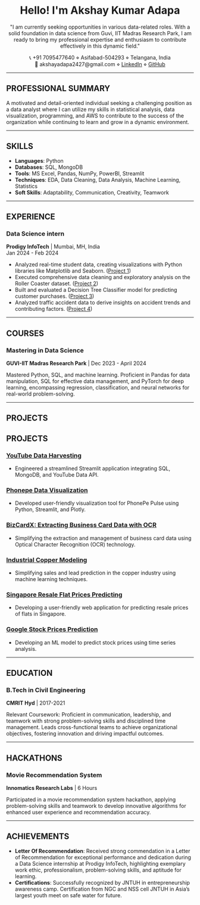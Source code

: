<h1 align="center">Hello! I'm Akshay Kumar Adapa</h1>

<p align="center">
  "I am currently seeking opportunities in various data-related roles. With a solid foundation in data science from Guvi, IIT Madras Research Park, I am ready to bring my professional expertise and enthusiasm to contribute effectively in this dynamic field."
</p>

<p align="center">
  📞 +91 7095477640 ⋄ Asifabad-504293 ⋄ Telangana, India <br>
  📧 akshayadapa2427@gmail.com ⋄ <a href="https://www.linkedin.com/in/akshayadapa">LinkedIn</a> ⋄ <a href="https://github.com/AkshayAdapa">GitHub</a>
</p>

---

## PROFESSIONAL SUMMARY

A motivated and detail-oriented individual seeking a challenging position as a data analyst where I can utilize my skills in statistical analysis, data visualization, programming, and AWS to contribute to the success of the organization while continuing to learn and grow in a dynamic environment.

---

## SKILLS

- **Languages**: Python
- **Databases**: SQL, MongoDB
- **Tools**: MS Excel, Pandas, NumPy, PowerBI, Streamlit
- **Techniques**: EDA, Data Cleaning, Data Analysis, Machine Learning, Statistics
- **Soft Skills**: Adaptability, Communication, Creativity, Teamwork

---

## EXPERIENCE

### Data Science intern
**Prodigy InfoTech** | Mumbai, MH, India  
Jan 2024 - Feb 2024

- Analyzed real-time student data, creating visualizations with Python libraries like Matplotlib and Seaborn. ([Project 1](https://github.com/AkshayAdapa/PRODIGY_DS_01_Visualization.git))
- Executed comprehensive data cleaning and exploratory analysis on the Roller Coaster dataset. ([Project 2](https://github.com/AkshayAdapa/PRODIGY_DS_02_EDA.git))
- Built and evaluated a Decision Tree Classifier model for predicting customer purchases. ([Project 3](https://github.com/AkshayAdapa/PRODIGY_DS_03_Decision_Tree.git))
- Analyzed traffic accident data to derive insights on accident trends and contributing factors. ([Project 4](https://github.com/AkshayAdapa/PRODIGY_DS_05_-Analyze-traffic-accident-data.git))

---

## COURSES

### Mastering in Data Science
**GUVI-IIT Madras Research Park** | Dec 2023 - April 2024

Mastered Python, SQL, and machine learning. Proficient in Pandas for data manipulation, SQL for effective data management, and PyTorch for deep learning, encompassing regression, classification, and neural networks for real-world problem-solving.

---

## PROJECTS

## PROJECTS

### [YouTube Data Harvesting](https://github.com/AkshayAdapa/YouTube_Data_Harvesting.git)
- Engineered a streamlined Streamlit application integrating SQL, MongoDB, and YouTube Data API.

### [Phonepe Data Visualization](https://github.com/AkshayAdapa/Phonepe_Pulse.git)
- Developed user-friendly visualization tool for PhonePe Pulse using Python, Streamlit, and Plotly.

### [BizCardX: Extracting Business Card Data with OCR](https://github.com/AkshayAdapa/BizCardX.git)
- Simplifying the extraction and management of business card data using Optical Character Recognition (OCR) technology.

### [Industrial Copper Modeling](https://github.com/AkshayAdapa/Industrial_Copper_Modeling.git)
- Simplifying sales and lead prediction in the copper industry using machine learning techniques.

### [Singapore Resale Flat Prices Predicting](https://github.com/AkshayAdapa/singapore_resale_flat_price_prediction.git)
- Developing a user-friendly web application for predicting resale prices of flats in Singapore.

### [Google Stock Prices Prediction](https://github.com/AkshayAdapa/Stock-Price-Prediction-Google-.git)
- Developing an ML model to predict stock prices using time series analysis.
---

## EDUCATION

### B.Tech in Civil Engineering
**CMRIT Hyd** | 2017-2021

Relevant Coursework: Proficient in communication, leadership, and teamwork with strong problem-solving skills and disciplined time management. Leads cross-functional teams to achieve organizational objectives, fostering innovation and driving impactful outcomes.

---

## HACKATHONS

### Movie Recommendation System
**Innomatics Research Labs** | 6 Hours

Participated in a movie recommendation system hackathon, applying problem-solving skills and teamwork to develop innovative algorithms for enhanced user experience and recommendation accuracy.

---

## ACHIEVEMENTS

- **Letter Of Recommendation**: Received strong commendation in a Letter of Recommendation for exceptional performance and dedication during a Data Science internship at Prodigy InfoTech, highlighting exemplary work ethic, professionalism, problem-solving skills, and aptitude for learning.
- **Certifications**: Successfully recognized by JNTUH in entrepreneurship awareness camp. Certification from NGC and NSS cell JNTUH in Asia’s largest youth meet on safe water for future.
